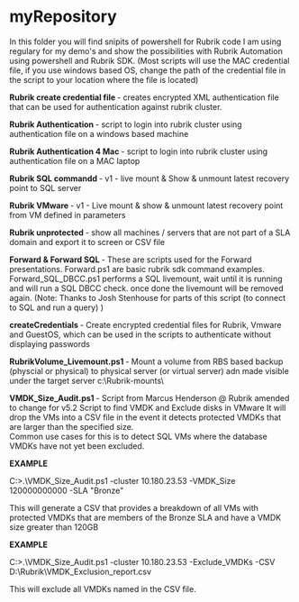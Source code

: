 # myRepository
In this folder you will find snipits of powershell for Rubrik code I am using regulary for my demo's and show the possibilities with Rubrik Automation using powershell  and Rubrik SDK.
(Most scripts will use the MAC credential file, if you use windows based OS, change the path of the credential file in the script to your location where the file is located)

<b>Rubrik create credential file </b>- 
creates encrypted XML authentication file that can be used for authentication against rubrik cluster.

<b>Rubrik Authentication </b>- 
script to login into rubrik cluster using authentication file on a windows based machine

<b>Rubrik Authentication 4 Mac </b>- 
script to login into rubrik cluster using authentication file on a MAC laptop

<b>Rubrik SQL commandd </b>-
v1 - live mount & Show & unmount latest recovery point to SQL server

<b>Rubrik VMware </b>- 
v1 - Live mount & show & unmount latest recovery point from VM defined in parameters

<b>Rubrik unprotected </b>-
show all machines / servers that are not part of a SLA domain and export it to screen or CSV file

<b>Forward & Forward SQL </b>- 
These are scripts used for the Forward presentations. Forward.ps1 are basic rubrik sdk command examples.
Forward_SQL_DBCC.ps1 performs a SQL livemount, wait until it is running and will run a SQL DBCC check. once done the livemount will be removed again.
(Note: Thanks to Josh Stenhouse for parts of this script (to connect to SQL and run a query) )

<b>createCredentials </b>- 
Create encrypted credential files for Rubrik, Vmware and GuestOS, which can be used in the scripts to authenticate without displaying passwords

<b>RubrikVolume_Livemount.ps1 </b>- 
Mount a volume from RBS based backup (physcial or physical) to physical server (or virtual server) adn made visible under the target server c:\Rubrik-mounts\ 

<b>VMDK_Size_Audit.ps1 </b> -
Script from Marcus Henderson @ Rubrik amended to change for v5.2
Script to find VMDK and Exclude disks in VMware
It will drop the VMs into a CSV file in the event it detects protected VMDKs that are larger than the specified size.  
Common use cases for this is to detect SQL VMs where the database VMDKs have not yet been excluded. 

<b>EXAMPLE</b>

C:\>.\VMDK_Size_Audit.ps1 -cluster 10.180.23.53 -VMDK_Size 120000000000 -SLA "Bronze"

This will generate a CSV that provides a breakdown of all VMs with protected VMDKs that are members of the Bronze SLA and have a VMDK size greater than 120GB 

<b>EXAMPLE</b>

C:\>.\VMDK_Size_Audit.ps1 -cluster 10.180.23.53 -Exclude_VMDKs -CSV D:\Rubrik\VMDK_Exclusion_report.csv

This will exclude all VMDKs named in the CSV file. 
